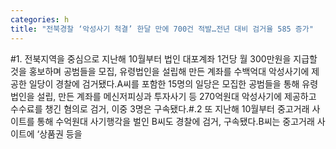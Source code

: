 ```yaml
---
categories: h
title: "전북경찰 ‘악성사기 척결’ 한달 만에 700건 적발…전년 대비 검거율 585 증가"
---
```

#1. 전북지역을 중심으로 지난해 10월부터 법인 대포계좌 1건당 월 300만원을 지급할 것을 홍보하며 공범들을 모집, 유령법인을 설립해 만든 계좌를 수백억대 악성사기에 제공한 일당이 경찰에 검거됐다.A씨를 포함한 15명의 일당은 모집한 공범들을 통해 유령법인을 설립, 만든 계좌를 메신저피싱과 투자사기 등 270억원대 악성사기에 제공하고 수수료를 챙긴 혐의로 검거, 이중 3명은 구속됐다.#.2 또 지난해 10월부터 중고거래 사이트를 통해 수억원대 사기행각을 벌인 B씨도 경찰에 검거, 구속됐다.B씨는 중고거래 사이트에 ‘상품권 등을
